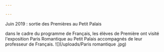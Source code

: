 ```yaml
---

---
```

Juin 2019 : sortie des Premières au Petit Palais

dans le cadre du programme de Français, les élèves de Première ont visité l'exposition Paris Romantique au Petit Palais accompagnés de leur professeur de Français. ![](/uploads/Paris romantique .jpg)